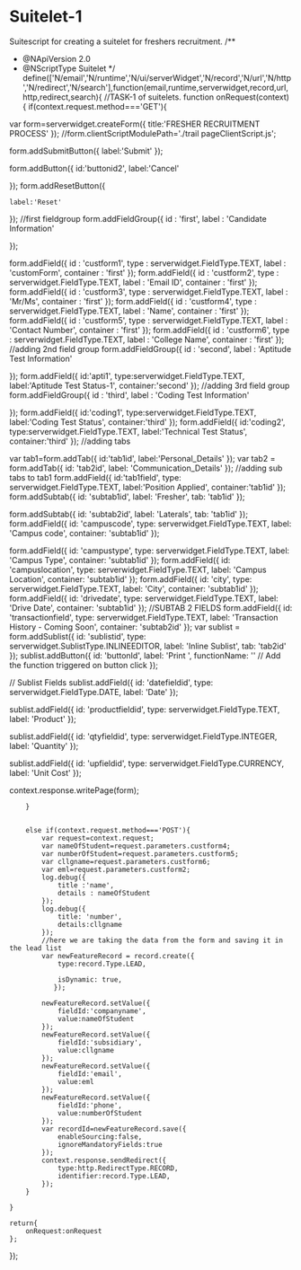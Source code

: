 # Suitelet-1
Suitescript for creating a suitelet for freshers recruitment.
/**
* @NApiVersion 2.0
* @NScriptType Suitelet
*/
define(['N/email','N/runtime','N/ui/serverWidget','N/record','N/url','N/http','N/redirect','N/search'],function(email,runtime,serverwidget,record,url,http,redirect,search){
    //TASK-1 of suitelets.
    function onRequest(context){
        if(context.request.method==='GET'){
                        
       
var form=serverwidget.createForm({
    title:'FRESHER RECRUITMENT PROCESS'
});
//form.clientScriptModulePath='./trail pageClientScript.js';

form.addSubmitButton({
    label:'Submit'
});

form.addButton({
    id:'buttonid2',
    label:'Cancel'
    
});
form.addResetButton({
    
    label:'Reset'
    
});
//first fieldgroup
form.addFieldGroup({
    id : 'first',
    label : 'Candidate Information'
    
});


form.addField({
    id : 'custform1',
    type : serverwidget.FieldType.TEXT,
    label : 'customForm',
    container : 'first'
});
form.addField({
    id : 'custform2',
    type : serverwidget.FieldType.TEXT,
    label : 'Email ID',
    container : 'first'
});
form.addField({
    id : 'custform3',
    type : serverwidget.FieldType.TEXT,
    label : 'Mr/Ms',
    container : 'first'
});
form.addField({
    id : 'custform4',
    type : serverwidget.FieldType.TEXT,
    label : 'Name',
    container : 'first'
});
form.addField({
    id : 'custform5',
    type : serverwidget.FieldType.TEXT,
    label : 'Contact Number',
    container : 'first'
});
form.addField({
    id : 'custform6',
    type : serverwidget.FieldType.TEXT,
    label : 'College Name',
    container : 'first'
});
//adding 2nd field group
form.addFieldGroup({
    id : 'second',
    label : 'Aptitude Test Information'
    
});
form.addField({
    id:'apti1',
    type:serverwidget.FieldType.TEXT,
    label:'Aptitude Test Status-1',
    container:'second'
});
//adding 3rd field group
form.addFieldGroup({
    id : 'third',
    label : 'Coding Test Information'
    
});
form.addField({
    id:'coding1',
    type:serverwidget.FieldType.TEXT,
    label:'Coding Test Status',
    container:'third'
});
form.addField({
    id:'coding2',
    type:serverwidget.FieldType.TEXT,
    label:'Technical Test Status',
    container:'third'
});
//adding tabs

var tab1=form.addTab({
    id:'tab1id',
    label:'Personal_Details'
});
var tab2 = form.addTab({
    id: 'tab2id',
    label: 'Communication_Details'
});
//adding sub tabs to tab1
form.addField({
    id:'tab1field',
    type: serverwidget.FieldType.TEXT,
    label:'Position Applied',
    container:'tab1id'
});
form.addSubtab({
    id: 'subtab1id',
    label: 'Fresher',
    tab: 'tab1id'
});

form.addSubtab({
    id: 'subtab2id',
    label: 'Laterals',
    tab: 'tab1id'
});
form.addField({
    id: 'campuscode',
    type: serverwidget.FieldType.TEXT,
    label: 'Campus code',
    container: 'subtab1id'
});

form.addField({
    id: 'campustype',
    type: serverwidget.FieldType.TEXT,
    label: 'Campus Type',
    container: 'subtab1id'
});
form.addField({
    id: 'campuslocation',
    type: serverwidget.FieldType.TEXT,
    label: 'Campus Location',
    container: 'subtab1id'
});
form.addField({
    id: 'city',
    type: serverwidget.FieldType.TEXT,
    label: 'City',
    container: 'subtab1id'
});
form.addField({
    id: 'drivedate',
    type: serverwidget.FieldType.TEXT,
    label: 'Drive Date',
    container: 'subtab1id'
});
//SUBTAB 2 FIELDS
form.addField({
    id: 'transactionfield',
    type: serverwidget.FieldType.TEXT,
    label: 'Transaction History - Coming Soon',
    container: 'subtab2id'
});
var sublist = form.addSublist({
    id: 'sublistid',
    type: serverwidget.SublistType.INLINEEDITOR,
    label: 'Inline Sublist',
    tab: 'tab2id'
});
sublist.addButton({
    id: 'buttonId',
    label: 'Print ',
    functionName: '' // Add the function triggered on button click
});

// Sublist Fields
sublist.addField({
    id: 'datefieldid',
    type: serverwidget.FieldType.DATE,
    label: 'Date'
});

sublist.addField({
    id: 'productfieldid',
    type: serverwidget.FieldType.TEXT,
    label: 'Product'
});

sublist.addField({
    id: 'qtyfieldid',
    type: serverwidget.FieldType.INTEGER,
    label: 'Quantity'
});

sublist.addField({
    id: 'upfieldid',
    type: serverwidget.FieldType.CURRENCY,
    label: 'Unit Cost'
});

context.response.writePage(form);

        }
        
        
        else if(context.request.method==='POST'){
            var request=context.request;
            var nameOfStudent=request.parameters.custform4;
            var numberOfStudent=request.parameters.custform5;
            var cllgname=request.parameters.custform6;
            var eml=request.parameters.custform2;
            log.debug({
                title :'name',
                details : nameOfStudent
            });
            log.debug({
                title: 'number',
                details:cllgname
            });
            //here we are taking the data from the form and saving it in the lead list
            var newFeatureRecord = record.create({
                type:record.Type.LEAD,
                   
                isDynamic: true,
               });
            
            newFeatureRecord.setValue({
                fieldId:'companyname',
                value:nameOfStudent
            });
            newFeatureRecord.setValue({
                fieldId:'subsidiary',
                value:cllgname
            });
            newFeatureRecord.setValue({
                fieldId:'email',
                value:eml
            });
            newFeatureRecord.setValue({
                fieldId:'phone',
                value:numberOfStudent
            });
            var recordId=newFeatureRecord.save({
                enableSourcing:false,
                ignoreMandatoryFields:true
            });
            context.response.sendRedirect({
                type:http.RedirectType.RECORD,
                identifier:record.Type.LEAD,        
            });                       
        }
       
    }
    
    return{
        onRequest:onRequest
    };
});
